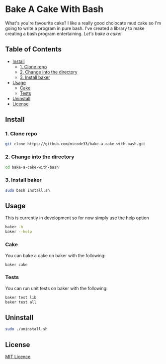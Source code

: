 <h1>Bake A Cake With Bash</h1>

What's you're favourite cake? I like a really good cholocate mud cake so I'm going to write a program in pure bash. I've created a library to make creating a bash program entertaining. *Let's bake a cake!*

<h2>Table of Contents</h2>

- [Install](#install)
  - [1. Clone repo](#1-clone-repo)
  - [2. Change into the directory](#2-change-into-the-directory)
  - [3. Install baker](#3-install-baker)
- [Usage](#usage)
  - [Cake](#cake)
  - [Tests](#tests)
- [Uninstall](#uninstall)
- [License](#license)

## Install

### 1. Clone repo
```bash
git clone https://github.com/micode33/bake-a-cake-with-bash.git
```

### 2. Change into the directory

```bash
cd bake-a-cake-with-bash
```

### 3. Install baker

```bash
sudo bash install.sh
```

## Usage

This is currently in development so for now simply use the help option
```bash
baker -h
baker --help
```

### Cake

You can bake a cake on baker with the following:

```bash
baker cake
```

### Tests

You can run unit tests on baker with the following:
```bash
baker test lib
baker test all
```

## Uninstall

```bash
sudo ./uninstall.sh
```

## License

[MIT Licence](https://github.com/micode33/bake-a-cake-with-bash-and-github/src/master/LICENSE)
